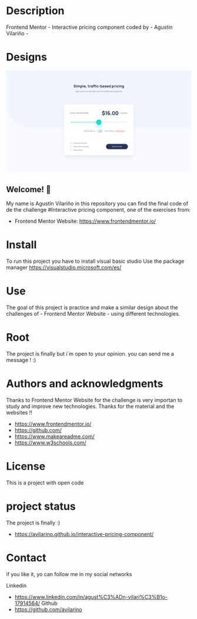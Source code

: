 # Description 
Frontend Mentor - Interactive pricing component
coded by - Agustín Vilariño - 

# Designs
![Design preview for the Interactive pricing component coding challenge](./assets/design/desktop-design.jpg)

## Welcome! 👋
My name is Agustín Vilariño in this repository you can find the 
final code of de the challenge #Interactive pricing component, one of the exercises from:
- Frontend Mentor Website: https://www.frontendmentor.io/

# Install
To run this project you have to install visual basic studio 
Use the package manager https://visualstudio.microsoft.com/es/

# Use
The goal of this project is practice and make a similar design about 
the challenges of  - Frontend Mentor Website - using different technologies.

# Root
The project is finally but i`m open to your opinion.
you can send me a message ! :)

# Authors and acknowledgments
Thanks to Frontend Mentor Website for the challenge is very importan to study and improve new technologies.
Thanks for the material and the websites !!
- https://www.frontendmentor.io/
- https://github.com/ 
- https://www.makeareadme.com/
- https://www.w3schools.com/

# License 
This is a project with open code

# project status
The project is finally :) 
- https://avilarino.github.io/interactive-pricing-component/

# Contact
if you like it, yo can follow me in my social networks

Linkedin
- https://www.linkedin.com/in/agust%C3%ADn-vilari%C3%B1o-17914564/
Github
- https://github.com/avilarino